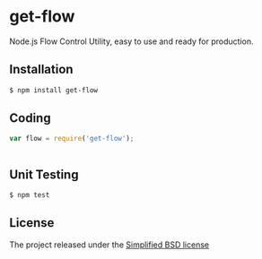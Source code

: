# get-flow

Node.js Flow Control Utility, easy to use and ready for production.

## Installation

```bash
$ npm install get-flow
```

## Coding

```js
var flow = require('get-flow');



```
  
## Unit Testing 

```bash
$ npm test
```

## License

The project released under the [Simplified BSD license](./LICENSE) 
  
  



